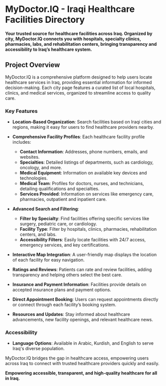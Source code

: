 # MyDoctor.IQ - Iraqi Healthcare Facilities Directory

**Your trusted source for healthcare facilities across Iraq. Organized by city, MyDoctor.IQ connects you with hospitals, specialty clinics, pharmacies, labs, and rehabilitation centers, bringing transparency and accessibility to Iraq’s healthcare system.**

## Project Overview
MyDoctor.IQ is a comprehensive platform designed to help users locate healthcare services in Iraq, providing essential information for informed decision-making. Each city page features a curated list of local hospitals, clinics, and medical services, organized to streamline access to quality care.

### Key Features

- **Location-Based Organization**: Search facilities based on Iraqi cities and regions, making it easy for users to find healthcare providers nearby.
- **Comprehensive Facility Profiles**: Each healthcare facility profile includes:
  - **Contact Information**: Addresses, phone numbers, emails, and websites.
  - **Specialties**: Detailed listings of departments, such as cardiology, oncology, and more.
  - **Medical Equipment**: Information on available key devices and technologies.
  - **Medical Team**: Profiles for doctors, nurses, and technicians, detailing qualifications and specialties.
  - **Services Provided**: Information on services like emergency care, pharmacies, outpatient and inpatient care.

- **Advanced Search and Filtering**:
  - **Filter by Specialty**: Find facilities offering specific services like surgery, pediatric care, or cardiology.
  - **Facility Type**: Filter by hospitals, clinics, pharmacies, rehabilitation centers, and labs.
  - **Accessibility Filters**: Easily locate facilities with 24/7 access, emergency services, and key certifications.

- **Interactive Map Integration**: A user-friendly map displays the location of each facility for easy navigation.

- **Ratings and Reviews**: Patients can rate and review facilities, adding transparency and helping others select the best care.

- **Insurance and Payment Information**: Facilities provide details on accepted insurance plans and payment options.

- **Direct Appointment Booking**: Users can request appointments directly or connect through each facility’s booking system.

- **Resources and Updates**: Stay informed about healthcare advancements, new facility openings, and relevant healthcare news.

### Accessibility
- **Language Options**: Available in Arabic, Kurdish, and English to serve Iraq's diverse population.

MyDoctor.IQ bridges the gap in healthcare access, empowering users across Iraq to connect with trusted healthcare providers quickly and easily.

**Empowering accessible, transparent, and high-quality healthcare for all in Iraq.**